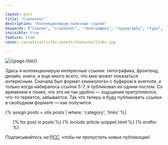 ```yaml
---

layout: post
title: "Ссылколог"
description: "Коллекционирую полезные ссылки"
keywords: ["Ссылки", "ссылколог", "типографика", "typography", "typo", "дизайн", "design"]
invisible: true
feature: true
cover: /assets/articles-assets/features/links.jpg

---
```


![{{page.title}}]({{page.cover}})

Здесь я коллекционирую интересные ссылки: типографика, фронтенд, дизайн,
книги, и еще много всего, что мне может показаться интересным. Сначала был 
формат «линколога» с буфером в evernote, и только когда набиралось ссылок 5-7,
я публиковал их одним постом. Со временем я понял, что это не так удобно —
ощущения притупляются, что-то теряется, забывается. Так что теперь я буду
публиковать ссылки в свободном формате — как получится.

{% assign posts = site.posts | where: 'category', 'links' %}

<ul class='articles-list'>
  {% for post in posts %}
    {% include article-snippet.html %}
  {% endfor %}
</ul>

_Подписывайтесь на [РСС](http://feeds.feedburner.com/anton-shuvalov/FJHar),
чтобы не пропустить новые публикации!_

